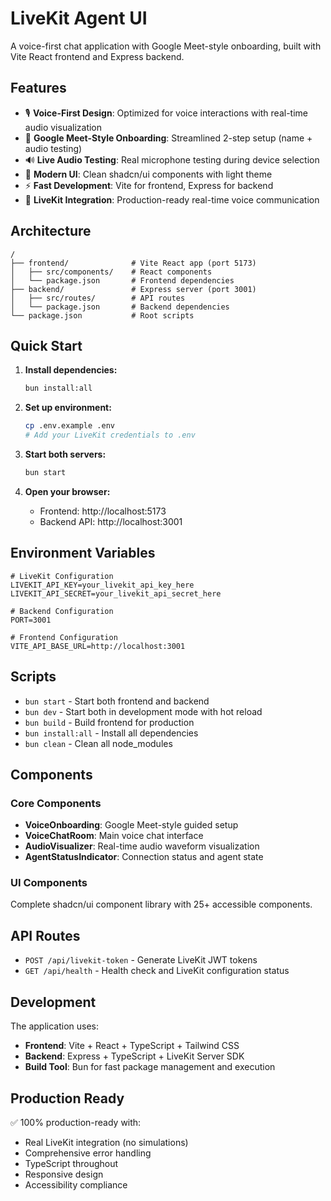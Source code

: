 # LiveKit Agent UI

A voice-first chat application with Google Meet-style onboarding, built with Vite React frontend and Express backend.

## Features

- 🎙️ **Voice-First Design**: Optimized for voice interactions with real-time audio visualization
- 🚀 **Google Meet-Style Onboarding**: Streamlined 2-step setup (name + audio testing)
- 🔊 **Live Audio Testing**: Real microphone testing during device selection
- 🎨 **Modern UI**: Clean shadcn/ui components with light theme
- ⚡ **Fast Development**: Vite for frontend, Express for backend
- 🔗 **LiveKit Integration**: Production-ready real-time voice communication

## Architecture

```
/
├── frontend/              # Vite React app (port 5173)
│   ├── src/components/    # React components
│   └── package.json       # Frontend dependencies
├── backend/               # Express server (port 3001)
│   ├── src/routes/        # API routes
│   └── package.json       # Backend dependencies
└── package.json           # Root scripts
```

## Quick Start

1. **Install dependencies:**
   ```bash
   bun install:all
   ```

2. **Set up environment:**
   ```bash
   cp .env.example .env
   # Add your LiveKit credentials to .env
   ```

3. **Start both servers:**
   ```bash
   bun start
   ```

4. **Open your browser:**
   - Frontend: http://localhost:5173
   - Backend API: http://localhost:3001

## Environment Variables

```env
# LiveKit Configuration
LIVEKIT_API_KEY=your_livekit_api_key_here
LIVEKIT_API_SECRET=your_livekit_api_secret_here

# Backend Configuration
PORT=3001

# Frontend Configuration
VITE_API_BASE_URL=http://localhost:3001
```

## Scripts

- `bun start` - Start both frontend and backend
- `bun dev` - Start both in development mode with hot reload
- `bun build` - Build frontend for production
- `bun install:all` - Install all dependencies
- `bun clean` - Clean all node_modules

## Components

### Core Components
- **VoiceOnboarding**: Google Meet-style guided setup
- **VoiceChatRoom**: Main voice chat interface
- **AudioVisualizer**: Real-time audio waveform visualization
- **AgentStatusIndicator**: Connection status and agent state

### UI Components
Complete shadcn/ui component library with 25+ accessible components.

## API Routes

- `POST /api/livekit-token` - Generate LiveKit JWT tokens
- `GET /api/health` - Health check and LiveKit configuration status

## Development

The application uses:
- **Frontend**: Vite + React + TypeScript + Tailwind CSS
- **Backend**: Express + TypeScript + LiveKit Server SDK
- **Build Tool**: Bun for fast package management and execution

## Production Ready

✅ 100% production-ready with:
- Real LiveKit integration (no simulations)
- Comprehensive error handling
- TypeScript throughout
- Responsive design
- Accessibility compliance